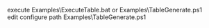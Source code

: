 execute
Examples\ExecuteTable.bat or Examples\TableGenerate.ps1
<br/>
edit configure path
Examples\TableGenerate.ps1
